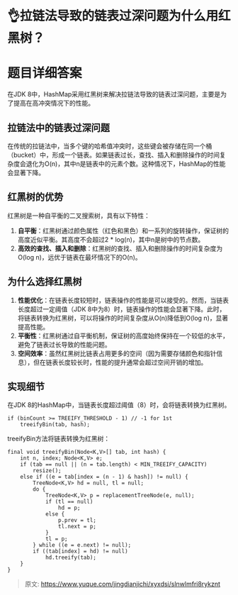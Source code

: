 # 👌拉链法导致的链表过深问题为什么用红黑树？

# 题目详细答案
在JDK 8中，HashMap采用红黑树来解决拉链法导致的链表过深问题，主要是为了提高在高冲突情况下的性能。

## 拉链法中的链表过深问题
在传统的拉链法中，当多个键的哈希值冲突时，这些键会被存储在同一个桶（bucket）中，形成一个链表。如果链表过长，查找、插入和删除操作的时间复杂度会退化为O(n)，其中n是链表中的元素个数。这种情况下，HashMap的性能会显著下降。

## 红黑树的优势
红黑树是一种自平衡的二叉搜索树，具有以下特性：

1. **自平衡**：红黑树通过颜色属性（红色和黑色）和一系列的旋转操作，保证树的高度近似平衡。其高度不会超过2 * log(n)，其中n是树中的节点数。
2. **高效的查找、插入和删除**：红黑树的查找、插入和删除操作的时间复杂度为O(log n)，远优于链表在最坏情况下的O(n)。

## 为什么选择红黑树
1. **性能优化**：在链表长度较短时，链表操作的性能是可以接受的。然而，当链表长度超过一定阈值（JDK 8中为8）时，链表操作的性能会显著下降。此时，将链表转换为红黑树，可以将操作的时间复杂度从O(n)降低到O(log n)，显著提高性能。
2. **平衡性**：红黑树通过自平衡机制，保证树的高度始终保持在一个较低的水平，避免了链表过长导致的性能问题。
3. **空间效率**：虽然红黑树比链表占用更多的空间（因为需要存储颜色和指针信息），但在链表长度较长时，性能的提升通常会超过空间开销的增加。

## 实现细节
在JDK 8的HashMap中，当链表长度超过阈值（8）时，会将链表转换为红黑树。

```plain
if (binCount >= TREEIFY_THRESHOLD - 1) // -1 for 1st
    treeifyBin(tab, hash);
```

treeifyBin方法将链表转换为红黑树：

```plain
final void treeifyBin(Node<K,V>[] tab, int hash) {
    int n, index; Node<K,V> e;
    if (tab == null || (n = tab.length) < MIN_TREEIFY_CAPACITY)
        resize();
    else if ((e = tab[index = (n - 1) & hash]) != null) {
        TreeNode<K,V> hd = null, tl = null;
        do {
            TreeNode<K,V> p = replacementTreeNode(e, null);
            if (tl == null)
                hd = p;
            else {
                p.prev = tl;
                tl.next = p;
            }
            tl = p;
        } while ((e = e.next) != null);
        if ((tab[index] = hd) != null)
            hd.treeify(tab);
    }
}
```



> 原文: <https://www.yuque.com/jingdianjichi/xyxdsi/slnwlmfri8rykznt>